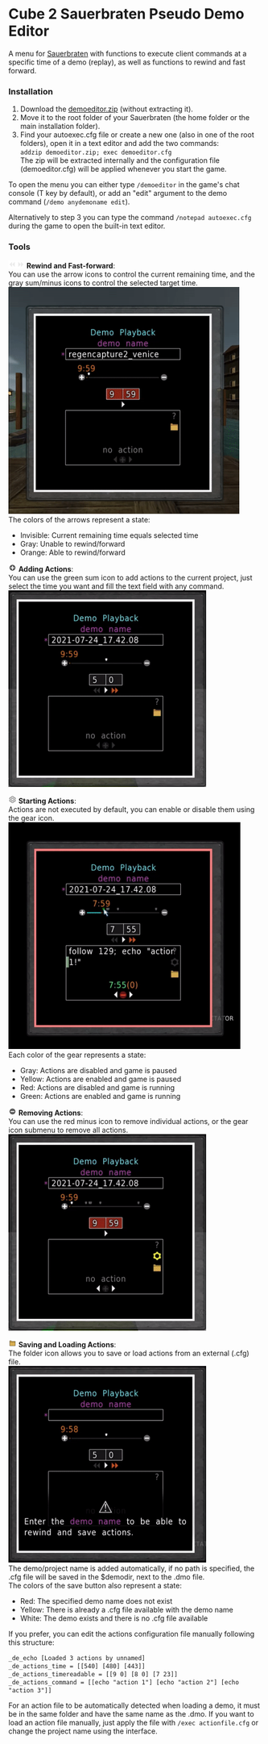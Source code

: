 # Cube 2 Sauerbraten Pseudo Demo Editor
A menu for [Sauerbraten](http://sauerbraten.org) with functions to execute client commands at a specific time of a demo (replay), as well as functions to rewind and fast forward.

### Installation
1. Download the [demoeditor.zip](https://github.com/SalatielSauer/Sauer-Demo-Editor/releases/latest) (without extracting it).
2. Move it to the root folder of your Sauerbraten (the home folder or the main installation folder).
3. Find your autoexec.cfg file or create a new one (also in one of the root folders), open it in a text editor and add the two commands:<br>
  `addzip demoeditor.zip; exec demoeditor.cfg`<br>
    The zip will be extracted internally and the configuration file (demoeditor.cfg) will be applied whenever you start the game.

To open the menu you can either type `/demoeditor` in the game's chat console (T key by default), or add an "edit" argument to the demo command (`/demo anydemoname edit`).

Alternatively to step 3 you can type the command `/notepad autoexec.cfg` during the game to open the built-in text editor.

### Tools
<img src="packages/icons/de_skip_left.png" width="16px"/><img src="packages/icons/de_skip_right.png" width="16px"/> **Rewind and Fast-forward**:<br>
You can use the arrow icons to control the current remaining time, and the gray sum/minus icons to control the selected target time.<br>
![](https://raw.githubusercontent.com/SalatielSauer/misc/master/demoeditor_fastforward_rewind.gif)<br>
The colors of the arrows represent a state:<br>
- Invisible: Current remaining time equals selected time
- Gray: Unable to rewind/forward
- Orange: Able to rewind/forward<br>

<img src="packages/icons/de_plus.png" width="16px"/> **Adding Actions**:<br>
You can use the green sum icon to add actions to the current project, just select the time you want and fill the text field with any command.<br>
![](https://raw.githubusercontent.com/SalatielSauer/misc/master/demoeditor_add_actions.gif)<br>

<img src="packages/icons/de_gear.png" width="16px"/> **Starting Actions**:<br>
Actions are not executed by default, you can enable or disable them using the gear icon.<br>
![](https://raw.githubusercontent.com/SalatielSauer/misc/master/demoeditor_start_actions.gif)<br>
Each color of the gear represents a state:<br>
- Gray: Actions are disabled and game is paused
- Yellow: Actions are enabled and game is paused
- Red: Actions are disabled and game is running
- Green: Actions are enabled and game is running<br>

<img src="packages/icons/de_minus.png" width="16px"/> **Removing Actions**:<br>
You can use the red minus icon to remove individual actions, or the gear icon submenu to remove all actions.<br>
![](https://raw.githubusercontent.com/SalatielSauer/misc/master/demoeditor_remove_actions.gif)<br>

<img src="packages/icons/de_folder.png" width="16px"/> **Saving and Loading Actions**:<br>
The folder icon allows you to save or load actions from an external (.cfg) file.<br>
![](https://raw.githubusercontent.com/SalatielSauer/misc/master/demoeditor_save_load_actions.gif)<br>
The demo/project name is added automatically, if no path is specified, the .cfg file will be saved in the $demodir, next to the .dmo file.<br>
The colors of the save button also represent a state:<br>
- Red: The specified demo name does not exist
- Yellow: There is already a .cfg file available with the demo name
- White: The demo exists and there is no .cfg file available

If you prefer, you can edit the actions configuration file manually following this structure:
```
_de_echo [Loaded 3 actions by unnamed]
_de_actions_time = [[540] [480] [443]]
_de_actions_timereadable = [[9 0] [8 0] [7 23]]
_de_actions_command = [[echo "action 1"] [echo "action 2"] [echo "action 3"]]
```
For an action file to be automatically detected when loading a demo, it must be in the same folder and have the same name as the .dmo.
If you want to load an action file manually, just apply the file with `/exec actionfile.cfg` or change the project name using the interface.